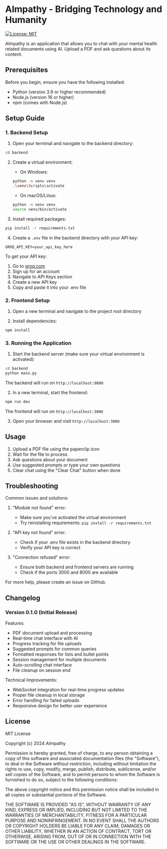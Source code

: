 # AImpathy - Bridging Technology and Humanity

[![License: MIT](https://img.shields.io/badge/License-MIT-yellow.svg)](https://opensource.org/licenses/MIT)

AImpathy is an application that allows you to chat with your mental health related documents using AI. Upload a PDF and ask questions about its content.

## Prerequisites

Before you begin, ensure you have the following installed:
- Python (version 3.9 or higher recommended)
- Node.js (version 16 or higher)
- npm (comes with Node.js)

## Setup Guide

### 1. Backend Setup

1. Open your terminal and navigate to the backend directory:
```bash
cd backend
```

2. Create a virtual environment:
   - On Windows:
   ```bash
   python -m venv venv
   .\venv\Scripts\activate
   ```
   - On macOS/Linux:
   ```bash
   python -m venv venv
   source venv/bin/activate
   ```

3. Install required packages:
```bash
pip install -r requirements.txt
```

4. Create a `.env` file in the backend directory with your API key:
```env
GROQ_API_KEY=your_api_key_here
```

To get your API key:
1. Go to [groq.com](https://groq.com)
2. Sign up for an account
3. Navigate to API Keys section
4. Create a new API key
5. Copy and paste it into your .env file

### 2. Frontend Setup

1. Open a new terminal and navigate to the project root directory

2. Install dependencies:
```bash
npm install
```

### 3. Running the Application

1. Start the backend server (make sure your virtual environment is activated):
```bash
cd backend
python main.py
```
The backend will run on `http://localhost:8000`

2. In a new terminal, start the frontend:
```bash
npm run dev
```
The frontend will run on `http://localhost:3000`

3. Open your browser and visit `http://localhost:3000`

## Usage

1. Upload a PDF file using the paperclip icon
2. Wait for the file to process
3. Ask questions about your document
4. Use suggested prompts or type your own questions
5. Clear chat using the "Clear Chat" button when done

## Troubleshooting

Common issues and solutions:

1. "Module not found" error:
   - Make sure you've activated the virtual environment
   - Try reinstalling requirements: `pip install -r requirements.txt`

2. "API key not found" error:
   - Check if your .env file exists in the backend directory
   - Verify your API key is correct

3. "Connection refused" error:
   - Ensure both backend and frontend servers are running
   - Check if the ports 3000 and 8000 are available

For more help, please create an issue on GitHub.

## Changelog

### Version 0.1.0 (Initial Release)

Features:
- PDF document upload and processing
- Real-time chat interface with AI
- Progress tracking for file uploads
- Suggested prompts for common queries
- Formatted responses for lists and bullet points
- Session management for multiple documents
- Auto-scrolling chat interface
- File cleanup on session end

Technical Improvements:
- WebSocket integration for real-time progress updates
- Proper file cleanup in local storage
- Error handling for failed uploads
- Responsive design for better user experience

## License

MIT License

Copyright (c) 2024 AImpathy

Permission is hereby granted, free of charge, to any person obtaining a copy
of this software and associated documentation files (the "Software"), to deal
in the Software without restriction, including without limitation the rights
to use, copy, modify, merge, publish, distribute, sublicense, and/or sell
copies of the Software, and to permit persons to whom the Software is
furnished to do so, subject to the following conditions:

The above copyright notice and this permission notice shall be included in all
copies or substantial portions of the Software.

THE SOFTWARE IS PROVIDED "AS IS", WITHOUT WARRANTY OF ANY KIND, EXPRESS OR
IMPLIED, INCLUDING BUT NOT LIMITED TO THE WARRANTIES OF MERCHANTABILITY,
FITNESS FOR A PARTICULAR PURPOSE AND NONINFRINGEMENT. IN NO EVENT SHALL THE
AUTHORS OR COPYRIGHT HOLDERS BE LIABLE FOR ANY CLAIM, DAMAGES OR OTHER
LIABILITY, WHETHER IN AN ACTION OF CONTRACT, TORT OR OTHERWISE, ARISING FROM,
OUT OF OR IN CONNECTION WITH THE SOFTWARE OR THE USE OR OTHER DEALINGS IN THE
SOFTWARE.
